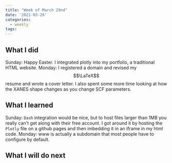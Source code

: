 ```yaml
---
title: "Week of March 29nd"
date: '2021-03-29'
categories:
  - weekly
tags:
---
```


## What I did
Sunday: Happy Easter. I integrated plotly into my portfolio, a traditional HTML website.
Monday: I registered a domain and revised my $$\LaTeX$$ resume and wrote a cover letter. I also spent some more time looking at how the XANES shape changes as you change SCF parameters.

## What I learned
Sunday: `Dash` integration would be nice, but to host files larger than 1MB you really can't get along with their free account. I got around it by hosting the `Plotly` file on a github pages and then imbedding it in an iframe in my html code.
Monday: www is actually a subdomain that most people have to configure by default.

## What I will do next